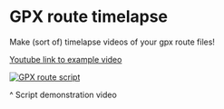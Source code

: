 # GPX route timelapse
Make (sort of) timelapse videos of your gpx route files!

[Youtube link to example video](https://www.youtube.com/watch?v=uFagBApJx_A)




[![GPX route script](https://img.youtube.com/vi/OBF14k_oCPE/0.jpg)](https://www.youtube.com/watch?v=OBF14k_oCPE)

^ Script demonstration video


